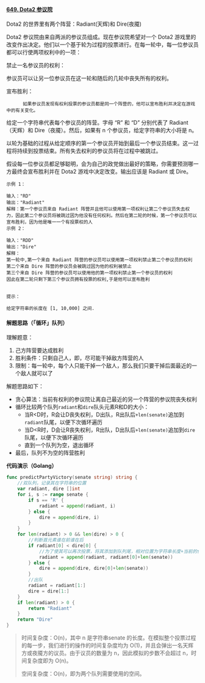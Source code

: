 #### [649. Dota2 参议院](https://leetcode-cn.com/problems/dota2-senate/)

Dota2 的世界里有两个阵营：Radiant(天辉)和 Dire(夜魇)

Dota2 参议院由来自两派的参议员组成。现在参议院希望对一个 Dota2 游戏里的改变作出决定。他们以一个基于轮为过程的投票进行。在每一轮中，每一位参议员都可以行使两项权利中的一项：

禁止一名参议员的权利：

参议员可以让另一位参议员在这一轮和随后的几轮中丧失所有的权利。

宣布胜利：

          如果参议员发现有权利投票的参议员都是同一个阵营的，他可以宣布胜利并决定在游戏中的有关变化。

 


给定一个字符串代表每个参议员的阵营。字母 “R” 和 “D” 分别代表了 Radiant（天辉）和 Dire（夜魇）。然后，如果有 n 个参议员，给定字符串的大小将是 n。

以轮为基础的过程从给定顺序的第一个参议员开始到最后一个参议员结束。这一过程将持续到投票结束。所有失去权利的参议员将在过程中被跳过。

假设每一位参议员都足够聪明，会为自己的政党做出最好的策略，你需要预测哪一方最终会宣布胜利并在 Dota2 游戏中决定改变。输出应该是 Radiant 或 Dire。 

```
示例 1：

输入："RD"
输出："Radiant"
解释：第一个参议员来自 Radiant 阵营并且他可以使用第一项权利让第二个参议员失去权力，因此第二个参议员将被跳过因为他没有任何权利。然后在第二轮的时候，第一个参议员可以宣布胜利，因为他是唯一一个有投票权的人
示例 2：

输入："RDD"
输出："Dire"
解释：
第一轮中,第一个来自 Radiant 阵营的参议员可以使用第一项权利禁止第二个参议员的权利
第二个来自 Dire 阵营的参议员会被跳过因为他的权利被禁止
第三个来自 Dire 阵营的参议员可以使用他的第一项权利禁止第一个参议员的权利
因此在第二轮只剩下第三个参议员拥有投票的权利,于是他可以宣布胜利


提示：

给定字符串的长度在 [1, 10,000] 之间.
```

#### 解题思路（「循环」队列）

理解题意：

1. 己方阵营要达成胜利
2. 胜利条件：只剩自己人，即，尽可能干掉敌方阵营的人
3. 限制：每一轮中，每个人只能干掉一个敌人，那么我们只要干掉后面最近的一个敌人就可以了

解题思路如下：

- 贪心算法：当前有权利的参议院让离自己最近的另一个阵营的参议院丧失权利
- 循环比较两个队列`radiant`和`dire`队头元素R和D的大小：
  - 当R<D时，R会让D丧失权利，D出队，R出队后`+len(senate)`追加到`radiant`队尾，以便下次循环遍历
  - 当D<R时，D会让R丧失权利，R出队，D出队后`+len(senate)`追加到`dire`队尾，以便下次循环遍历
  - 直到一个队列为空，退出循环
- 最后，队列不为空的阵营胜利

**代码演示（Golang）**

```go
func predictPartyVictory(senate string) string {
    //双队列，记录其在字符串的位置
    var radiant, dire []int
    for i, s := range senate {
        if s == 'R' {
            radiant = append(radiant, i)
        } else {
            dire = append(dire, i)
        }
    }
    for len(radiant) > 0 && len(dire) > 0 {
        //判断首元素谁在前谁在后
        if radiant[0] < dire[0] {
            //为了使其可以再次投票，将其添加到队列尾，相对位置为字符串长度+当前的位置
            radiant = append(radiant, radiant[0]+len(senate))
        } else {
            dire = append(dire, dire[0]+len(senate))
        }
        //出队
        radiant = radiant[1:]
        dire = dire[1:]
    }
    if len(radiant) > 0 {
        return "Radiant"
    }
    return "Dire"
}
```

> 时间复杂度：O(n)，其中 n 是字符串senate 的长度。在模拟整个投票过程的每一步，我们进行的操作的时间复杂度均为 O(1)，并且会弹出一名天辉方或夜魇方的议员。由于议员的数量为 n，因此模拟的步数不会超过 n，时间复杂度即为 O(n)。
>
> 空间复杂度：O(n)，即为两个队列需要使用的空间。
>